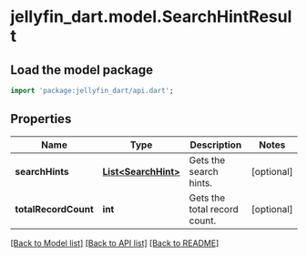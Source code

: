 # jellyfin_dart.model.SearchHintResult

## Load the model package
```dart
import 'package:jellyfin_dart/api.dart';
```

## Properties
Name | Type | Description | Notes
------------ | ------------- | ------------- | -------------
**searchHints** | [**List&lt;SearchHint&gt;**](SearchHint.md) | Gets the search hints. | [optional] 
**totalRecordCount** | **int** | Gets the total record count. | [optional] 

[[Back to Model list]](../README.md#documentation-for-models) [[Back to API list]](../README.md#documentation-for-api-endpoints) [[Back to README]](../README.md)


